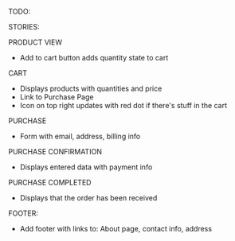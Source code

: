 TODO:

STORIES:

PRODUCT VIEW

- Add to cart button adds quantity state to cart

CART

- Displays products with quantities and price
- Link to Purchase Page
- Icon on top right updates with red dot if there's stuff in the cart

PURCHASE

- Form with email, address, billing info

PURCHASE CONFIRMATION

- Displays entered data with payment info

PURCHASE COMPLETED

- Displays that the order has been received

FOOTER:

- Add footer with links to: About page, contact info, address
